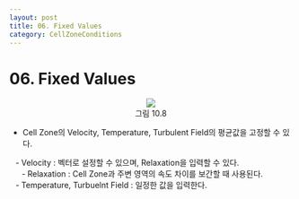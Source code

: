```yaml
---
layout: post
title: 06. Fixed Values
category: CellZoneConditions
---
```


# 06. Fixed Values

<p align='Center'>
    <img src="https://github.com/nextfoam/baram-pages/raw/main/screenshots/userguide/10.8.png"><br>
    그림 10.8
</p>

* Cell Zone의 Velocity, Temperature, Turbulent Field의 평균값을 고정할 수 있다.<br>

&ensp; - Velocity : 벡터로 설정할 수 있으며, Relaxation을 입력할 수 있다. <br>
&ensp; &ensp; - Relaxation : Cell Zone과 주변 영역의 속도 차이를 보간할 때 사용된다. <br>
&ensp; - Temperature, Turbuelnt Field : 일정한 값을 입력한다. <br>